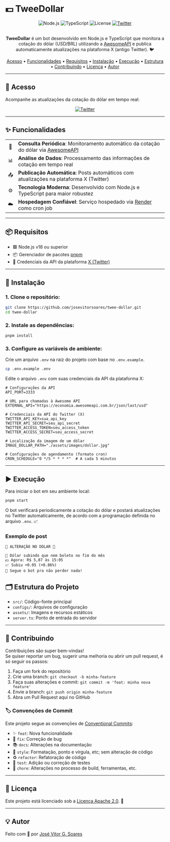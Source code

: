 
# 💵 TweeDollar

<div align="center">
  <img src="https://img.shields.io/badge/Node.js-v18+-339933?style=for-the-badge&logo=node.js&logoColor=white" alt="Node.js"/>
  <img src="https://img.shields.io/badge/TypeScript-3178C6?style=for-the-badge&logo=typescript&logoColor=white" alt="TypeScript"/>
  <img src="https://img.shields.io/badge/License-Apache_2.0-D22128?style=for-the-badge&logo=apache&logoColor=white" alt="License"/>
  <a href="https://x.com/tweedollar" target="_blank">
    <img src="https://img.shields.io/badge/Twitter-@tweedollar-1DA1F2?style=for-the-badge&logo=x&logoColor=white" alt="Twitter"/>
  </a>
</div>

<br>

<p align="center">
  <b>TweeDollar</b> é um bot desenvolvido em Node.js e TypeScript que monitora a cotação do dólar (USD/BRL) utilizando a <a href="https://docs.awesomeapi.com.br/api-de-moedas">AwesomeAPI</a> e publica automaticamente atualizações na plataforma X (antigo Twitter). 🐦
</p>

<!-- **TweeDollar** é um bot desenvolvido em Node.js e TypeScript que monitora a cotação do dólar (USD/BRL) utilizando a [AwesomeAPI](https://docs.awesomeapi.com.br/api-de-moedas) e publica automaticamente atualizações na plataforma X (antigo Twitter). 🐦 -->

<p align="center">
  <a href="#-acesso">Acesso</a> •
  <a href="#-funcionalidades">Funcionalidades</a> •
  <a href="#-requisitos">Requisitos</a> •
  <a href="#-instalação">Instalação</a> •
  <a href="#-execução">Execução</a> •
  <a href="#-estrutura">Estrutura</a> •
  <a href="#-contribuindo">Contribuindo</a> •
  <a href="#-licença">Licença</a> •
  <a href="#-autor">Autor</a>
</p>

---

## 🔗 Acesso

Acompanhe as atualizações da cotação do dólar em tempo real:

<div align="center">
  <a href="https://x.com/tweedollar" target="_blank">
    <img src="https://img.shields.io/badge/Seguir_@tweedollar-1DA1F2?style=for-the-badge&logo=x&logoColor=white" alt="Twitter"/>
  </a>
</div>

---

## ✨ Funcionalidades

<div align="center">
  <table>
    <tr>
      <td align="center">🔄</td>
      <td><b>Consulta Periódica</b>: Monitoramento automático da cotação do dólar via <a href="https://docs.awesomeapi.com.br/api-de-moedas">AwesomeAPI</a></td>
    </tr>
    <tr>
      <td align="center">📊</td>
      <td><b>Análise de Dados</b>: Processamento das informações de cotação em tempo real</td>
    </tr>
    <tr>
      <td align="center">📤</td>
      <td><b>Publicação Automática</b>: Posts automáticos com atualizações na plataforma X (Twitter)</td>
    </tr>
    <tr>
      <td align="center">⚙️</td>
      <td><b>Tecnologia Moderna</b>: Desenvolvido com Node.js e TypeScript para maior robustez</td>
    </tr>
    <tr>
      <td align="center">☁️</td>
      <td><b>Hospedagem Confiável</b>: Serviço hospedado via <a href="https://render.com/">Render</a> como cron job</td>
    </tr>
  </table>
</div>

---

## 📦 Requisitos

- 🟩 Node.js v18 ou superior
- 📦 Gerenciador de pacotes [pnpm](https://pnpm.io/)
- 🔑 Credenciais da API da plataforma [X (Twitter)](https://developer.x.com/en)

---

## 🚀 Instalação

### 1. Clone o repositório:

```bash
git clone https://github.com/josevitorsoares/twee-dollar.git
cd twee-dollar
```

### 2. Instale as dependências:

```bash
pnpm install
```

### 3. Configure as variáveis de ambiente:

Crie um arquivo `.env` na raiz do projeto com base no `.env.example`.

```bash
cp .env.example .env
```

Edite o arquivo `.env` com suas credenciais da API da plataforma X:

```
# Configurações da API
API_PORT=3333

# URL para chamadas à Awesome API
EXTERNAL_API="https://economia.awesomeapi.com.br/json/last/usd"

# Credenciais da API do Twitter (X)
TWITTER_API_KEY=sua_api_key
TWITTER_API_SECRET=seu_api_secret
TWITTER_ACCESS_TOKEN=seu_access_token
TWITTER_ACCESS_SECRET=seu_access_secret

# Localização da imagem de um dólar
IMAGE_DOLLAR_PATH="./assets/images/dollar.jpg"

# Configurações de agendamento (formato cron)
CRON_SCHEDULE="0 */5 * * * *"  # A cada 5 minutos
```

---

## ▶️ Execução

Para iniciar o bot em seu ambiente local:

```bash
pnpm start
```

O bot verificará periodicamente a cotação do dólar e postará atualizações no Twitter automaticamente, de acordo com a programação definida no arquivo `.env`. 📈

### Exemplo de post

```
🚨 ALTERAÇÃO NO DÓLAR 🚨

🚀 Dólar subindo que nem boleto no fim do mês
💵 Agora: R$ 5,87 às 15:05
📈 Subiu +0.05 (+0.86%)
📲 Segue o bot pra não perder nada!
```

## 🗂 Estrutura do Projeto

- `src/`: Código-fonte principal
- `configs/`: Arquivos de configuração
- `assets/`: Imagens e recursos estáticos
- `server.ts`: Ponto de entrada do servidor

---

## 🤝 Contribuindo

Contribuições são super bem-vindas!  
Se quiser reportar um bug, sugerir uma melhoria ou abrir um pull request, é só seguir os passos:

1. Faça um fork do repositório
2. Crie uma branch: `git checkout -b minha-feature`
3. Faça suas alterações e commit: `git commit -m 'feat: minha nova feature'`
4. Envie a branch: `git push origin minha-feature`
5. Abra um Pull Request aqui no GitHub

### 🏷️ Convenções de Commit

Este projeto segue as convenções de [Conventional Commits](https://www.conventionalcommits.org/):

- ✨ `feat`: Nova funcionalidade
- 🐛 `fix`: Correção de bug
- 📚 `docs`: Alterações na documentação
- 💄 `style`: Formatação, ponto e vírgula, etc; sem alteração de código
- ♻️ `refactor`: Refatoração de código
- 🧪 `test`: Adição ou correção de testes
- 🔧 `chore`: Alterações no processo de build, ferramentas, etc.

---

## 📄 Licença

Este projeto está licenciado sob a [Licença Apache 2.0](https://github.com/josevitorsoares/twee-dollar/blob/main/LICENSE). 📝

---

## 💡 Autor

Feito com 💜 por [José Vitor G. Soares](https://github.com/josevitorsoares)
